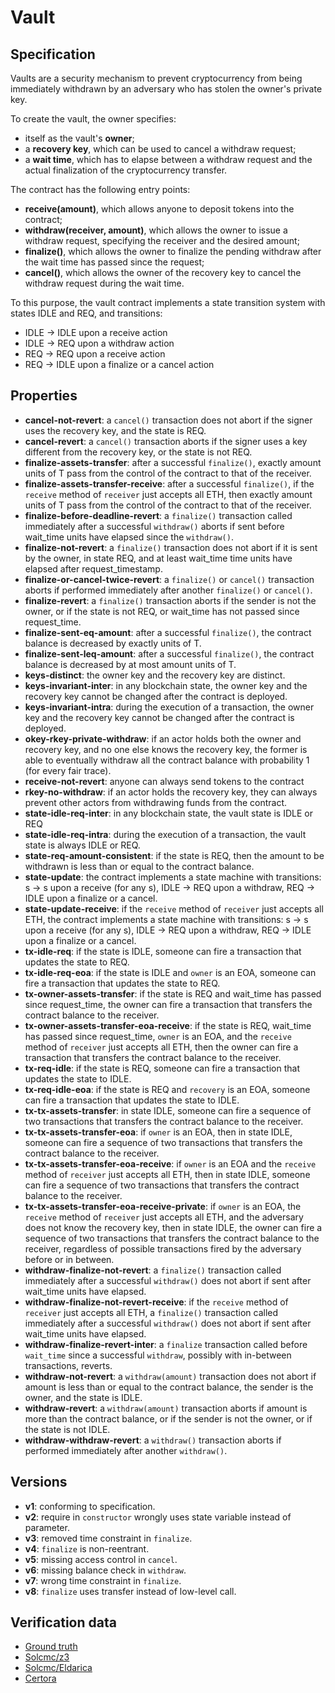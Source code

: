 # Vault

## Specification
Vaults are a security mechanism to prevent cryptocurrency from being immediately withdrawn by an adversary who has stolen the owner's private key.

To create the vault, the owner specifies:
- itself as the vault's **owner**; 
- a **recovery key**, which can be used to cancel a withdraw request;
- a **wait time**, which has to elapse between a withdraw request and the actual finalization of the cryptocurrency transfer.

The contract has the following entry points:
- **receive(amount)**, which allows anyone to deposit tokens into the contract;
- **withdraw(receiver, amount)**, which allows the owner to issue a withdraw request, specifying the receiver and the desired amount;
- **finalize()**, which allows the owner to finalize the pending withdraw after the wait time has passed since the request;
- **cancel()**, which allows the owner of the recovery key to cancel the withdraw request during the wait time.

To this purpose, the vault contract implements a state transition system with states IDLE and REQ, and transitions: 
- IDLE -> IDLE upon a receive action
- IDLE -> REQ upon a withdraw action
- REQ -> REQ upon a receive action
- REQ -> IDLE upon a finalize or a cancel action

## Properties
- **cancel-not-revert**: a `cancel()` transaction does not abort if the signer uses the recovery key, and the state is REQ.
- **cancel-revert**: a `cancel()` transaction aborts if the signer uses a key different from the recovery key, or the state is not REQ.
- **finalize-assets-transfer**: after a successful `finalize()`, exactly amount units of T pass from the control of the contract to that of the receiver.
- **finalize-assets-transfer-receive**: after a successful `finalize()`, if the `receive` method of `receiver` just accepts all ETH, then exactly amount units of T pass from the control of the contract to that of the receiver.
- **finalize-before-deadline-revert**: a `finalize()` transaction called immediately after a successful `withdraw()` aborts if sent before wait_time units have elapsed since the `withdraw()`.
- **finalize-not-revert**: a `finalize()` transaction does not abort if it is sent by the owner, in state REQ, and at least wait_time time units have elapsed after request_timestamp.
- **finalize-or-cancel-twice-revert**: a `finalize()` or `cancel()` transaction aborts if performed immediately after another `finalize()` or `cancel()`.
- **finalize-revert**: a `finalize()` transaction aborts if the sender is not the owner, or if the state is not REQ, or wait_time has not passed since request_time.
- **finalize-sent-eq-amount**: after a successful `finalize()`, the contract balance is decreased by exactly units of T.
- **finalize-sent-leq-amount**: after a successful `finalize()`, the contract balance is decreased by at most amount units of T.
- **keys-distinct**: the owner key and the recovery key are distinct.
- **keys-invariant-inter**: in any blockchain state, the owner key and the recovery key cannot be changed after the contract is deployed.
- **keys-invariant-intra**: during the execution of a transaction, the owner key and the recovery key cannot be changed after the contract is deployed.
- **okey-rkey-private-withdraw**: if an actor holds both the owner and recovery key, and no one else knows the recovery key, the former is able to eventually withdraw all the contract balance with probability 1 (for every fair trace).
- **receive-not-revert**: anyone can always send tokens to the contract
- **rkey-no-withdraw**: if an actor holds the recovery key, they can always prevent other actors from withdrawing funds from the contract.
- **state-idle-req-inter**: in any blockchain state, the vault state is IDLE or REQ
- **state-idle-req-intra**: during the execution of a transaction, the vault state is always IDLE or REQ.
- **state-req-amount-consistent**: if the state is REQ, then the amount to be withdrawn is less than or equal to the contract balance.
- **state-update**: the contract implements a state machine with transitions: s -> s upon a receive (for any s), IDLE -> REQ upon a withdraw, REQ -> IDLE upon a finalize or a cancel.
- **state-update-receive**: if the `receive` method of `receiver` just accepts all ETH, the contract implements a state machine with transitions: s -> s upon a receive (for any s), IDLE -> REQ upon a withdraw, REQ -> IDLE upon a finalize or a cancel.
- **tx-idle-req**: if the state is IDLE, someone can fire a transaction that updates the state to REQ.
- **tx-idle-req-eoa**: if the state is IDLE and `owner` is an EOA, someone can fire a transaction that updates the state to REQ.
- **tx-owner-assets-transfer**: if the state is REQ and wait_time has passed since request_time, the owner can fire a transaction that transfers the contract balance to the receiver.
- **tx-owner-assets-transfer-eoa-receive**: if the state is REQ, wait_time has passed since request_time, `owner` is an EOA, and the `receive` method of `receiver` just accepts all ETH, then the owner can fire a transaction that transfers the contract balance to the receiver.
- **tx-req-idle**: if the state is REQ, someone can fire a transaction that updates the state to IDLE.
- **tx-req-idle-eoa**: if the state is REQ and `recovery` is an EOA, someone can fire a transaction that updates the state to IDLE.
- **tx-tx-assets-transfer**: in state IDLE, someone can fire a sequence of two transactions that transfers the contract balance to the receiver.
- **tx-tx-assets-transfer-eoa**: if `owner` is an EOA, then in state IDLE, someone can fire a sequence of two transactions that transfers the contract balance to the receiver.
- **tx-tx-assets-transfer-eoa-receive**: if `owner` is an EOA and the `receive` method of `receiver` just accepts all ETH, then in state IDLE, someone can fire a sequence of two transactions that transfers the contract balance to the receiver.
- **tx-tx-assets-transfer-eoa-receive-private**: if `owner` is an EOA, the `receive` method of `receiver` just accepts all ETH, and the adversary does not know the recovery key, then in state IDLE, the owner can fire a sequence of two transactions that transfers the contract balance to the receiver, regardless of possible transactions fired by the adversary before or in between.
- **withdraw-finalize-not-revert**: a `finalize()` transaction called immediately after a successful `withdraw()` does not abort if sent after wait_time units have elapsed.
- **withdraw-finalize-not-revert-receive**: if the `receive` method of `receiver` just accepts all ETH, a `finalize()` transaction called immediately after a successful `withdraw()` does not abort if sent after wait_time units have elapsed.
- **withdraw-finalize-revert-inter**: a `finalize` transaction called before `wait_time` since a successful `withdraw`, possibly with in-between transactions, reverts.
- **withdraw-not-revert**: a `withdraw(amount)` transaction does not abort if amount is less than or equal to the contract balance, the sender is the owner, and the state is IDLE.
- **withdraw-revert**: a `withdraw(amount)` transaction aborts if amount is more than the contract balance, or if the sender is not the owner, or if the state is not IDLE.
- **withdraw-withdraw-revert**: a `withdraw()` transaction aborts if performed immediately after another `withdraw()`.

## Versions
- **v1**: conforming to specification.
- **v2**: require in `constructor` wrongly uses state variable instead of parameter.
- **v3**: removed time constraint in `finalize`.
- **v4**: `finalize` is non-reentrant.
- **v5**: missing access control in `cancel`. 
- **v6**: missing balance check in `withdraw`.
- **v7**: wrong time constraint in `finalize`.
- **v8**: `finalize` uses transfer instead of low-level call.

## Verification data

- [Ground truth](ground-truth.csv)
- [Solcmc/z3](solcmc-z3.csv)
- [Solcmc/Eldarica](solcmc-eld.csv)
- [Certora](certora.csv)

